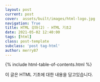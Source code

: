 ```yaml
---
layout: post
current: post
cover:  assets/built/images/html-logo.jpg
navigation: True
title: HTML 강좌(2) - HTML 기초2
date: 2021-05-02 12:40:00
tags: [html]
class: post-template
subclass: 'post tag-html'
author: merry87
---
```


{% include html-table-of-contents.html %}

이 글은 HTML 기초에 대한 내용을 담고있습니다.